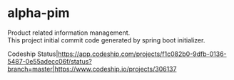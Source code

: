 # alpha-pim
Product related information management.<br>
This project initial commit code generated by spring boot initializer.

Codeship Status|https://app.codeship.com/projects/f1c082b0-9dfb-0136-5487-0e55adecc06f/status?branch=master|https://www.codeship.io/projects/306137
